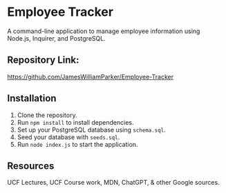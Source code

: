 # Employee Tracker

A command-line application to manage employee information using Node.js, Inquirer, and PostgreSQL.


## Repository Link:
https://github.com/JamesWilliamParker/Employee-Tracker


## Installation

1. Clone the repository.
2. Run `npm install` to install dependencies.
3. Set up your PostgreSQL database using `schema.sql`.
4. Seed your database with `seeds.sql`.
5. Run `node index.js` to start the application.

## Resources
UCF Lectures, UCF Course work, MDN, ChatGPT, & other Google sources.